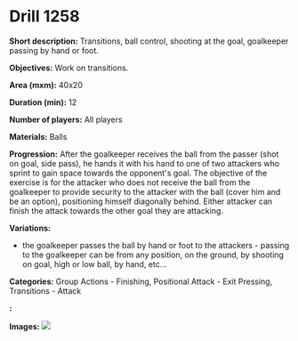 # Drill 1258

**Short description:**
Transitions, ball control, shooting at the goal, goalkeeper passing by hand or foot.

**Objectives:**
Work on transitions.

**Area (mxm):**
40x20

**Duration (min):**
12

**Number of players:**
All players

**Materials:**
Balls

**Progression:**
After the goalkeeper receives the ball from the passer (shot on goal, side pass), he hands it with his hand to one of two attackers who sprint to gain space towards the opponent's goal. The objective of the exercise is for the attacker who does not receive the ball from the goalkeeper to provide security to the attacker with the ball (cover him and be an option), positioning himself diagonally behind. Either attacker can finish the attack towards the other goal they are attacking.

**Variations:**
- the goalkeeper passes the ball by hand or foot to the attackers - passing to the goalkeeper can be from any position, on the ground, by shooting on goal, high or low ball, by hand, etc...

**Categories:**
Group Actions - Finishing, Positional Attack - Exit Pressing, Transitions - Attack

**:**


**Images:**
![](https://www.coachingfutsal.com/\images\773b7155-a88b-47db-8c62-e943ea8d044b_074.png)

